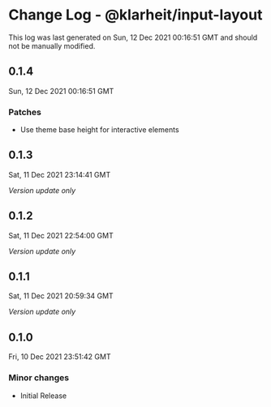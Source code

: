 # Change Log - @klarheit/input-layout

This log was last generated on Sun, 12 Dec 2021 00:16:51 GMT and should not be manually modified.

## 0.1.4
Sun, 12 Dec 2021 00:16:51 GMT

### Patches

- Use theme base height for interactive elements

## 0.1.3
Sat, 11 Dec 2021 23:14:41 GMT

_Version update only_

## 0.1.2
Sat, 11 Dec 2021 22:54:00 GMT

_Version update only_

## 0.1.1
Sat, 11 Dec 2021 20:59:34 GMT

_Version update only_

## 0.1.0
Fri, 10 Dec 2021 23:51:42 GMT

### Minor changes

- Initial Release

